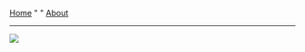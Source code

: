 [Home](https://adhoctraining.github.io/Cybersecurity/home) "  "  [About]()

***

![](https://adhoctraining.github.io/Cybersecurity/cyber_image_1.jpg)
